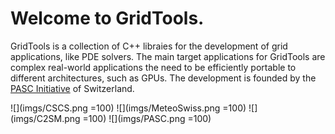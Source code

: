 # Welcome to GridTools.
GridTools is a collection of C++ libraies for the development of grid applications, like PDE solvers. The main target applications for GridTools are complex real-world applications the need to be efficiently portable to different architectures, such as GPUs. The development is founded by the [PASC Initiative](http://www.pasc-ch.org/projects/projects/grid-tools/) of Switzerland.


![](imgs/CSCS.png =100)
![](imgs/MeteoSwiss.png =100)
![](imgs/C2SM.png =100)
![](imgs/PASC.png =100)
